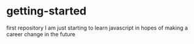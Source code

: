 # getting-started
first repository
I am just starting to learn javascript in hopes of making a career change in the future
